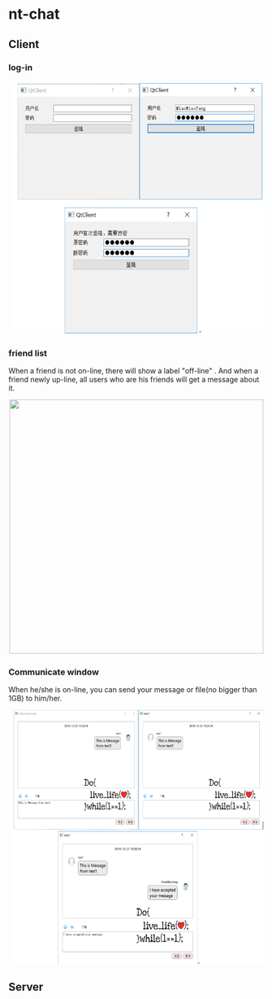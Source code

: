
# nt-chat

## Client

### log-in

<div align=center><img width="500" height="500" src="https://github.com/JoeyTong03/nt-chat/blob/master/img/log-in.png"/></div>

### friend list

When a friend is not on-line, there will show a label "off-line" . And when a friend newly up-line, all users who are his friends will get a message about it.

<div align=center><img width="500" height="500" src="https://github.com/JoeyTong03/nt-chat/blob/master/img/lsit.png"/></div>

### Communicate window

When he/she is on-line, you can send your message or file(no bigger than 1GB) to him/her.

<div align=center><img width="500" height="500" src="https://github.com/JoeyTong03/nt-chat/blob/master/img/communicate-window.png"/></div>

## Server

